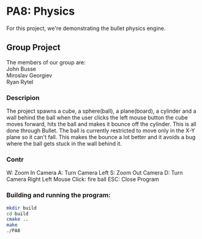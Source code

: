 # PA8: Physics

For this project, we're demonstrating the bullet physics engine.

## Group Project
The members of our group are:\
John Busse\
Miroslav Georgiev\
Ryan Rytel

### Descripion
The project spawns a cube, a sphere(ball), a plane(board), a cylinder and a wall behind the ball when the user clicks the left mouse button the cube moves forward, hits the ball and makes it bounce off the cylinder. This is all done through Bullet. The ball is currently restricted to move only in the X-Y plane so it can't fall. This makes the bounce a lot better and it avoids a bug where the ball gets stuck in the wall behind it.

### Contr

  W:                 Zoom In Camera
  A:                 Turn Camera Left
  S:                 Zoom Out Camera
  D:                 Turn Camera Right
  Left Mouse Click:  fire ball
  ESC:               Close Program

### Building and running the program:

```bash
mkdir build
cd build
cmake ..
make
./PA8
```


